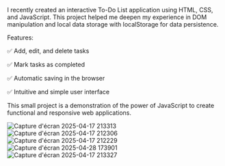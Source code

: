 I recently created an interactive To-Do List application using HTML, CSS, and JavaScript. This project helped me deepen my experience in DOM manipulation and local data storage with localStorage for data persistence.

Features:

✅ Add, edit, and delete tasks

✅ Mark tasks as completed

✅ Automatic saving in the browser

✅ Intuitive and simple user interface

This small project is a demonstration of the power of JavaScript to create functional and responsive web applications.

![Capture d'écran 2025-04-17 213313](https://github.com/user-attachments/assets/5cf4b330-1ea9-4db0-928d-cff91113d9d2)
![Capture d'écran 2025-04-17 212306](https://github.com/user-attachments/assets/54c6f430-23a0-47c6-857e-950f03ab779e)
![Capture d'écran 2025-04-17 212229](https://github.com/user-attachments/assets/cc5c6df2-da7d-49b3-9663-310618dd3046)
![Capture d'écran 2025-04-28 173901](https://github.com/user-attachments/assets/57679961-1df3-43f4-a219-b7711ea819fb)
![Capture d'écran 2025-04-17 213327](https://github.com/user-attachments/assets/17635b5a-64d1-4fb9-a169-eac3399f7a64)
